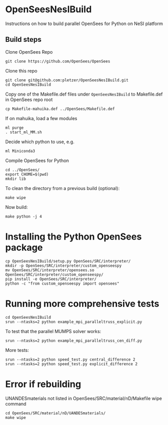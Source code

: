 # OpenSeesNesIBuild
Instructions on how to build parallel OpenSees for Python on NeSI platform

## Build steps

Clone OpenSees Repo
```
git clone https://github.com/OpenSees/OpenSees
```

Clone this repo
```
git clone git@github.com:pletzer/OpenSeesNesIBuild.git
cd OpenSeesNesIBuild
```

Copy one of the Makefile.def files under `OpenSeesNesIBuild` to Makefile.def in OpenSees repo root
```
cp Makefile-mahuika.def ../OpenSees/Makefile.def
```

If on mahuika, load a few modules
```
ml purge
. start_ml_MM.sh
```

Decide which python to use, e.g.
```
ml Miniconda3
```

Compile OpenSees for Python
```
cd ../OpenSees/
export CHOME=$(pwd)
mkdir lib
```

To clean the directory from a previous build (optional):
```
make wipe
```

Now build:
```
make python -j 4
```

# Installing the Python OpenSees package

```
cp OpenSeesNesIBuild/setup.py OpenSees/SRC/interpreter/
mkdir -p OpenSees/SRC/interpreter/custom_openseespy
mv OpenSees/SRC/interpreter/opensees.so OpenSees/SRC/interpreter/custom_openseespy/
pip install -e OpenSees/SRC/interpreter/
python -c "from custom_openseespy import opensees"
```

# Running more comprehensive tests

```
cd OpenSeesNesIBuild
srun --ntasks=2 python example_mpi_paralleltruss_explicit.py
```

To test that the parallel MUMPS solver works:
```
srun --ntasks=2 python example_mpi_paralleltruss_cen_diff.py
```

More tests:
```
srun --ntasks=2 python speed_test.py central_difference 2
srun --ntasks=2 python speed_test.py explicit_difference 2
```

# Error if rebuilding

UNANDESmaterials not listed in OpenSees/SRC/material/nD/Makefile wipe command

```
cd OpenSees/SRC/material/nD/UANDESmaterials/
make wipe
```
